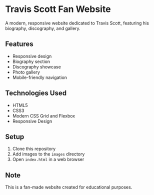 # Travis Scott Fan Website

A modern, responsive website dedicated to Travis Scott, featuring his biography, discography, and gallery.

## Features
- Responsive design
- Biography section
- Discography showcase
- Photo gallery
- Mobile-friendly navigation

## Technologies Used
- HTML5
- CSS3
- Modern CSS Grid and Flexbox
- Responsive Design

## Setup
1. Clone this repository
2. Add images to the `images` directory
3. Open `index.html` in a web browser

## Note
This is a fan-made website created for educational purposes. 